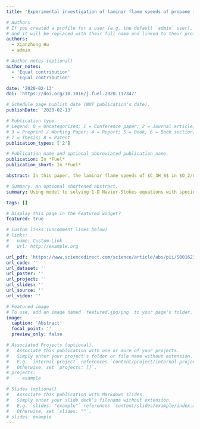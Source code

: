 ```yaml
---
title: 'Experimental investigation of laminar flame speeds of propane in $O2/CO2$ atmosphere and kinetic simulation'

# Authors
# If you created a profile for a user (e.g. the default `admin` user), write the username (folder name) here
# and it will be replaced with their full name and linked to their profile.
authors:
  - Xianzhong Hu
  - admin

# Author notes (optional)
author_notes:
  - 'Equal contribution'
  - 'Equal contribution'

date: '2020-02-13'
doi: 'https://doi.org/10.1016/j.fuel.2020.117347'

# Schedule page publish date (NOT publication's date).
publishDate: '2020-02-13'

# Publication type.
# Legend: 0 = Uncategorized; 1 = Conference paper; 2 = Journal article;
# 3 = Preprint / Working Paper; 4 = Report; 5 = Book; 6 = Book section;
# 7 = Thesis; 8 = Patent
publication_types: ['2']

# Publication name and optional abbreviated publication name.
publication: In *Fuel*
publication_short: In *Fuel*

abstract: In this paper, the laminar flame speeds of $C_3H_8$ in $O_2/CO_2$ atmosphere were investigated experimentally and numerically. The laminar flame speeds of C3H8/O2/CO2 were measured using a Bunsen flame under the condition of different equivalent ratios and $O_2$ concentrations at ordinary pressure and temperature. It was found that the laminar flame speed gradually increased with the increase of $O_2$ concentration. The equivalent ratio of the highest laminar flame speed is between 1.0 and 1.1 under each fixed oxygen concentration. The high concentration $CO_2$ reduces the laminar flame propagation velocity of $C_3H_8$, which is due to thermal, radiative and chemical properties of $CO_2$. The calculations were performed to investigate the effects of $CO_2$ on the laminar flame speed. Results show that the thermal effect of $CO_2$ is the determining factor, the chemical effect is the second factor and radiative effect is the last one. Reaction $H + O2 = O + OH$ is the most important chain reaction for the oxidation of C3H8. In addition to this, the third body effect in reaction $H + O2 + M = HO2 + M$ changed the laminar flame speed significantly in the condition of very low equivalent ratio and $O_2$ concentration.

# Summary. An optional shortened abstract.
summary: Using model to solving 1-D Navier-Stokes equations with species transport for compressible gas, and comparing with the experimental results.

tags: []

# Display this page in the Featured widget?
featured: true

# Custom links (uncomment lines below)
# links:
# - name: Custom Link
#   url: http://example.org

url_pdf: 'https://www.sciencedirect.com/science/article/abs/pii/S0016236120303422?via%3Dihub'
url_code: ''
url_dataset: ''
url_poster: ''
url_project: ''
url_slides: ''
url_source: ''
url_video: ''

# Featured image
# To use, add an image named `featured.jpg/png` to your page's folder.
image:
  caption: 'Abstract'
  focal_point: ''
  preview_only: false

# Associated Projects (optional).
#   Associate this publication with one or more of your projects.
#   Simply enter your project's folder or file name without extension.
#   E.g. `internal-project` references `content/project/internal-project/index.md`.
#   Otherwise, set `projects: []`.
# projects:
#   - example

# Slides (optional).
#   Associate this publication with Markdown slides.
#   Simply enter your slide deck's filename without extension.
#   E.g. `slides: "example"` references `content/slides/example/index.md`.
#   Otherwise, set `slides: ""`.
# slides: example
---
```


<!-- {{% callout note %}}
Click the _Cite_ button above to demo the feature to enable visitors to import publication metadata into their reference management software.
{{% /callout %}}

{{% callout note %}}
Create your slides in Markdown - click the _Slides_ button to check out the example.
{{% /callout %}}

Supplementary notes can be added here, including [code, math, and images](https://wowchemy.com/docs/writing-markdown-latex/). -->
